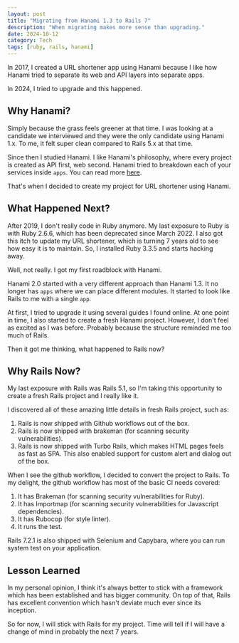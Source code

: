 ```yaml
---
layout: post
title: "Migrating from Hanami 1.3 to Rails 7"
description: "When migrating makes more sense than upgrading."
date: 2024-10-12
category: Tech
tags: [ruby, rails, hanami]
---
```


In 2017, I created a URL shortener app using Hanami because I like how Hanami tried to separate its web and API layers into separate apps.

In 2024, I tried to upgrade and this happened.

<!--more-->

## Why Hanami?

Simply because the grass feels greener at that time. I was looking at a candidate we interviewed and they were the only candidate using Hanami 1.x. To me, it felt super clean compared to Rails 5.x at that time.

Since then I studied Hanami. I like Hanami's philosophy, where every project is created as API first, web second. Hanami tried to breakdown each of your services inside `apps`. You can read more [here](https://guides.hanamirb.org/v1.3/introduction/getting-started/#hanamis-architecture).

That's when I decided to create my project for URL shortener using Hanami.

## What Happened Next?

After 2019, I don't really code in Ruby anymore. My last exposure to Ruby is with Ruby 2.6.6, which has been deprecated since March 2022. I also got this itch to update my URL shortener, which is turning 7 years old to see how easy it is to maintain. So, I installed Ruby 3.3.5 and starts hacking away.

Well, not really. I got my first roadblock with Hanami.

Hanami 2.0 started with a very different approach than Hanami 1.3. It no longer has `apps` where we can place different modules. It started to look like Rails to me with a single `app`.

At first, I tried to upgrade it using several guides I found online. At one point in time, I also started to create a fresh Hanami project. However, I don't feel as excited as I was before. Probably because the structure reminded me too much of Rails.

Then it got me thinking, what happened to Rails now?

## Why Rails Now?

My last exposure with Rails was Rails 5.1, so I'm taking this opportunity to create a fresh Rails project and I really like it.

I discovered all of these amazing little details in fresh Rails project, such as:
1. Rails is now shipped with Github workflows out of the box.
2. Rails is now shipped with brakeman (for scanning security vulnerabilities).
3. Rails is now shipped with Turbo Rails, which makes HTML pages feels as fast as SPA. This also enabled support for custom alert and dialog out of the box.

When I see the github workflow, I decided to convert the project to Rails. To my delight, the github workflow has most of the basic CI needs covered:
1. It has Brakeman (for scanning security vulnerabilities for Ruby).
2. It has Importmap (for scanning security vulnerabilities for Javascript dependencies).
3. It has Rubocop (for style linter).
4. It runs the test.

Rails 7.2.1 is also shipped with Selenium and Capybara, where you can run system test on your application.

## Lesson Learned

In my personal opinion, I think it's always better to stick with a framework which has been established and has bigger community. On top of that, Rails has excellent convention which hasn't deviate much ever since its inception.

So for now, I will stick with Rails for my project. Time will tell if I will have a change of mind in probably the next 7 years.
